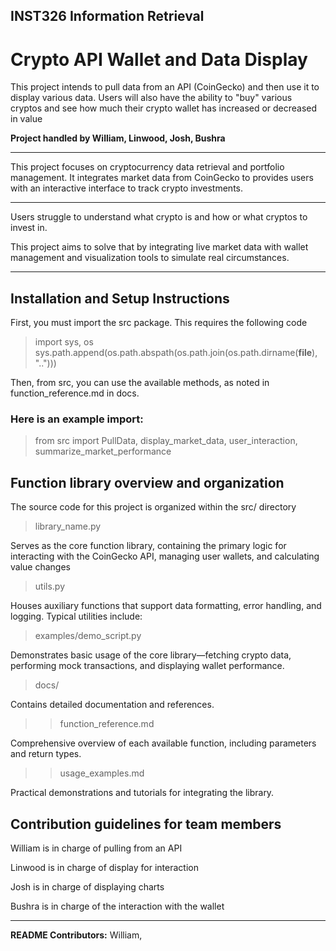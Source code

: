 ## INST326 Information Retrieval
# Crypto API Wallet and Data Display
This project intends to pull data from an API (CoinGecko) and then use it to display various data. Users will also have the ability to "buy" various cryptos and see how much their crypto wallet has increased or decreased in value

**Project handled by William, Linwood, Josh, Bushra**

***
This project focuses on cryptocurrency data retrieval and portfolio management. It integrates market data from CoinGecko to provides users with an interactive interface to track crypto investments.
***

Users struggle to understand what crypto is and how or what cryptos to invest in.  

This project aims to solve that by integrating live market data with wallet management and visualization tools to simulate real circumstances.

***

## Installation and Setup Instructions

First, you must import the src package. This requires the following code

> import sys, os
sys.path.append(os.path.abspath(os.path.join(os.path.dirname(__file__), "..")))

Then, from src, you can use the available methods, as noted in function_reference.md in docs.

### Here is an example import:

> from src import PullData, display_market_data, user_interaction, summarize_market_performance

## Function library overview and organization
The source code for this project is organized within the src/ directory

> library_name.py

Serves as the core function library, containing the primary logic for interacting with the CoinGecko API, managing user wallets, and calculating value changes

> utils.py

Houses auxiliary functions that support data formatting, error handling, and logging.
Typical utilities include:

> examples/demo_script.py

Demonstrates basic usage of the core library—fetching crypto data, performing mock transactions, and displaying wallet performance.

> docs/

Contains detailed documentation and references.

>> function_reference.md

Comprehensive overview of each available function, including parameters and return types.

>> usage_examples.md

Practical demonstrations and tutorials for integrating the library.

## Contribution guidelines for team members

William is in charge of pulling from an API

Linwood is in charge of display for interaction

Josh is in charge of displaying charts

Bushra is in charge of the interaction with the wallet

***

**README Contributors:** William,